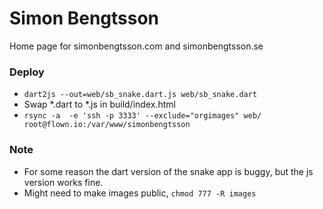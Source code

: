 # Simon Bengtsson
Home page for simonbengtsson.com and simonbengtsson.se

### Deploy
- `dart2js --out=web/sb_snake.dart.js web/sb_snake.dart`
- Swap *.dart to *.js in build/index.html
- `rsync -a  -e 'ssh -p 3333' --exclude="orgimages" web/ root@flown.io:/var/www/simonbengtsson`

### Note
- For some reason the dart version of the snake app is buggy, but the js version works fine.
- Might need to make images public, `chmod 777 -R images`